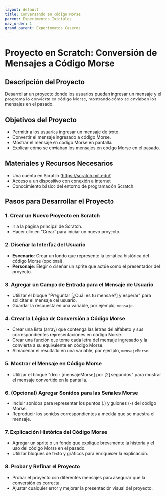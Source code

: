 ```yaml
---
layout: default
title: Conversando en código Morse
parent: Experimentos Iniciales
nav_order: 1
grand_parent: Experimentos Caseros
---
```


# Proyecto en Scratch: Conversión de Mensajes a Código Morse

## Descripción del Proyecto
Desarrollar un proyecto donde los usuarios puedan ingresar un mensaje y el programa lo convierta en código Morse, mostrando cómo se enviaban los mensajes en el pasado.

## Objetivos del Proyecto
- Permitir a los usuarios ingresar un mensaje de texto.
- Convertir el mensaje ingresado a código Morse.
- Mostrar el mensaje en código Morse en pantalla.
- Explicar cómo se enviaban los mensajes en código Morse en el pasado.

## Materiales y Recursos Necesarios
- Una cuenta en Scratch (https://scratch.mit.edu/)
- Acceso a un dispositivo con conexión a internet.
- Conocimiento básico del entorno de programación Scratch.

## Pasos para Desarrollar el Proyecto

### 1. Crear un Nuevo Proyecto en Scratch
- Ir a la página principal de Scratch.
- Hacer clic en "Crear" para iniciar un nuevo proyecto.

### 2. Diseñar la Interfaz del Usuario
- **Escenario**: Crear un fondo que represente la temática histórica del código Morse (opcional).
- **Personaje**: Elegir o diseñar un sprite que actúe como el presentador del proyecto.

### 3. Agregar un Campo de Entrada para el Mensaje de Usuario
- Utilizar el bloque "Preguntar [¿Cuál es tu mensaje?] y esperar" para solicitar el mensaje del usuario.
- Guardar la respuesta en una variable, por ejemplo, `mensaje`.

### 4. Crear la Lógica de Conversión a Código Morse
- Crear una lista (array) que contenga las letras del alfabeto y sus correspondientes representaciones en código Morse.
- Crear una función que tome cada letra del mensaje ingresado y la convierta a su equivalente en código Morse.
- Almacenar el resultado en una variable, por ejemplo, `mensajeMorse`.

### 5. Mostrar el Mensaje en Código Morse
- Utilizar el bloque "decir [mensajeMorse] por [2] segundos" para mostrar el mensaje convertido en la pantalla.

### 6. (Opcional) Agregar Sonidos para las Señales Morse
- Incluir sonidos para representar los puntos (.) y guiones (-) del código Morse.
- Reproducir los sonidos correspondientes a medida que se muestra el mensaje.

### 7. Explicación Histórica del Código Morse
- Agregar un sprite o un fondo que explique brevemente la historia y el uso del código Morse en el pasado.
- Utilizar bloques de texto y gráficos para enriquecer la explicación.

### 8. Probar y Refinar el Proyecto
- Probar el proyecto con diferentes mensajes para asegurar que la conversión es correcta.
- Ajustar cualquier error y mejorar la presentación visual del proyecto.

